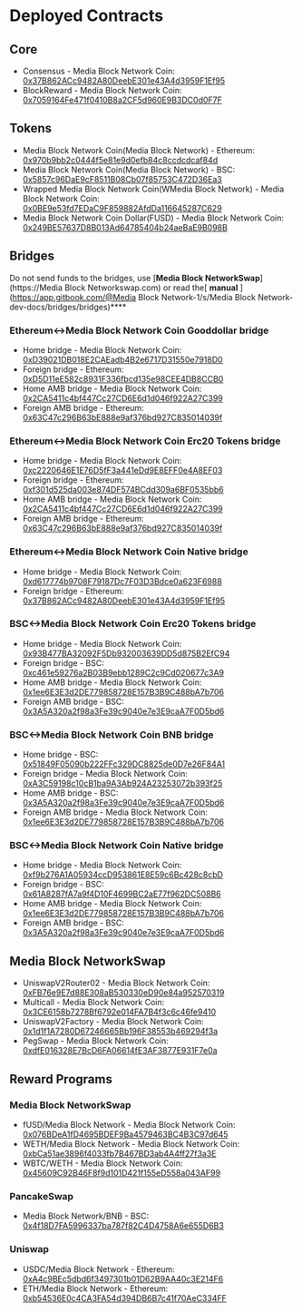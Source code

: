 # Deployed Contracts

## Core

* Consensus - Media Block Network Coin: [0x37B862ACc9482A80DeebE301e43A4d3959F1Ef95](https://MBCscan.com/address/0x37B862ACc9482A80DeebE301e43A4d3959F1Ef95) 
* BlockReward - Media Block Network Coin: [0x7059164Fe471f0410B8a2CF5d960E9B3DC0d0F7F](https://MBCscan.com/address/0x7059164Fe471f0410B8a2CF5d960E9B3DC0d0F7F)

## Tokens

* Media Block Network Coin\(Media Block Network\) - Ethereum: [0x970b9bb2c0444f5e81e9d0efb84c8ccdcdcaf84d](https://etherscan.io/token/0x970b9bb2c0444f5e81e9d0efb84c8ccdcdcaf84d)
* Media Block Network Coin\(Media Block Network\) - BSC: [0x5857c96DaE9cF8511B08Cb07f85753C472D36Ea3](https://bscscan.com/token/0x5857c96dae9cf8511b08cb07f85753c472d36ea3)
* Wrapped Media Block Network Coin\(WMedia Block Network\) - Media Block Network Coin: [0x0BE9e53fd7EDaC9F859882AfdDa116645287C629](https://MBCscan.com/address/0x0BE9e53fd7EDaC9F859882AfdDa116645287C629)
* Media Block Network Coin Dollar\(FUSD\) - Media Block Network Coin: [0x249BE57637D8B013Ad64785404b24aeBaE9B098B](https://MBCscan.com/address/0x249BE57637D8B013Ad64785404b24aeBaE9B098B)

## Bridges

Do not send funds to the bridges, use [**Media Block NetworkSwap**](https://Media Block Networkswap.com) or read the[ **manual** ](https://app.gitbook.com/@Media Block Network-1/s/Media Block Network-dev-docs/bridges/bridges)\*\*\*\*

### Ethereum&lt;-&gt;Media Block Network Coin Gooddollar bridge

* Home bridge - Media Block Network Coin: [0xD39021DB018E2CAEadb4B2e6717D31550e7918D0](https://MBCscan.com/address/0xD39021DB018E2CAEadb4B2e6717D31550e7918D0/transactions)
* Foreign bridge - Ethereum: [0xD5D11eE582c8931F336fbcd135e98CEE4DB8CCB0](https://etherscan.io/address/0xD5D11eE582c8931F336fbcd135e98CEE4DB8CCB0)
* Home AMB bridge - Media Block Network Coin: [0x2CA5411c4bf447Cc27CD6E6d1d046f922A27C399](https://MBCscan.com/address/0x2CA5411c4bf447Cc27CD6E6d1d046f922A27C399/transactions)
* Foreign AMB bridge - Ethereum: [0x63C47c296B63bE888e9af376bd927C835014039f](https://etherscan.io/address/0x63C47c296B63bE888e9af376bd927C835014039f)

### Ethereum&lt;-&gt;Media Block Network Coin Erc20 Tokens bridge

* Home bridge - Media Block Network Coin: [0xc2220646E1E76D5fF3a441eDd9E8EFF0e4A8EF03](https://MBCscan.com/address/0xc2220646E1E76D5fF3a441eDd9E8EFF0e4A8EF03)
* Foreign bridge - Ethereum: [0xf301d525da003e874DF574BCdd309a6BF0535bb6](https://etherscan.io/address/0xf301d525da003e874DF574BCdd309a6BF0535bb6)
* Home AMB bridge - Media Block Network Coin: [0x2CA5411c4bf447Cc27CD6E6d1d046f922A27C399](https://MBCscan.com/address/0x2CA5411c4bf447Cc27CD6E6d1d046f922A27C399/transactions)
* Foreign AMB bridge - Ethereum: [0x63C47c296B63bE888e9af376bd927C835014039f](https://etherscan.io/address/0x63C47c296B63bE888e9af376bd927C835014039f)

### Ethereum&lt;-&gt;Media Block Network Coin Native bridge

* Home bridge - Media Block Network Coin: [0xd617774b9708F79187Dc7F03D3Bdce0a623F6988](https://MBCscan.com/address/0xd617774b9708F79187Dc7F03D3Bdce0a623F6988/transactions)
* Foreign bridge - Ethereum: [0x37B862ACc9482A80DeebE301e43A4d3959F1Ef95](https://etherscan.io/address/0x37B862ACc9482A80DeebE301e43A4d3959F1Ef95)

### BSC&lt;-&gt;Media Block Network Coin Erc20 Tokens bridge

* Home bridge - Media Block Network Coin: [0x93B477BA32092F5Db932003639DD5d875B2EfC94](https://MBCscan.com/address/0x93B477BA32092F5Db932003639DD5d875B2EfC94/transactions)
* Foreign bridge - BSC: [0xc461e59276a2B03B9ebb1289C2c9Cd020677c3A9](https://bscscan.com/address/0xc461e59276a2B03B9ebb1289C2c9Cd020677c3A9)
* Home AMB bridge - Media Block Network Coin: [0x1ee6E3E3d2DE779858728E157B3B9C488bA7b706](https://MBCscan.com/address/0x1ee6E3E3d2DE779858728E157B3B9C488bA7b706/transactions)
* Foreign AMB bridge - BSC: [0x3A5A320a2f98a3Fe39c9040e7e3E9caA7F0D5bd6](https://bscscan.com/address/0x3A5A320a2f98a3Fe39c9040e7e3E9caA7F0D5bd6)

### BSC&lt;-&gt;Media Block Network Coin BNB bridge

* Home bridge - BSC: [0x51849F05090b222FFc329DC8825de0D7e26F84A1](https://bscscan.com/address/0x51849F05090b222FFc329DC8825de0D7e26F84A1)
* Foreign bridge - Media Block Network Coin: [0xA3C59198c10cB1ba9A3Ab924A23253072b393f25](https://MBCscan.com/address/0xA3C59198c10cB1ba9A3Ab924A23253072b393f25)
* Home AMB bridge - BSC: [0x3A5A320a2f98a3Fe39c9040e7e3E9caA7F0D5bd6](https://bscscan.com/address/0x3A5A320a2f98a3Fe39c9040e7e3E9caA7F0D5bd6)
* Foreign AMB bridge - Media Block Network Coin: [0x1ee6E3E3d2DE779858728E157B3B9C488bA7b706](https://MBCscan.com/address/0x1ee6E3E3d2DE779858728E157B3B9C488bA7b706)

### BSC&lt;-&gt;Media Block Network Coin Native bridge

* Home bridge - Media Block Network Coin: [0xf9b276A1A05934ccD953861E8E59c6Bc428c8cbD](https://MBCscan.com/address/0xf9b276A1A05934ccD953861E8E59c6Bc428c8cbD/transactions)
* Foreign bridge - BSC: [0x61A8287fA7a9f4D10F4699BC2aE77f962DC508B6](https://bscscan.com/address/0x61A8287fA7a9f4D10F4699BC2aE77f962DC508B6)
* Home AMB bridge - Media Block Network Coin: [0x1ee6E3E3d2DE779858728E157B3B9C488bA7b706](https://MBCscan.com/address/0x1ee6E3E3d2DE779858728E157B3B9C488bA7b706)
* Foreign AMB bridge - BSC: [0x3A5A320a2f98a3Fe39c9040e7e3E9caA7F0D5bd6](https://bscscan.com/address/0x3A5A320a2f98a3Fe39c9040e7e3E9caA7F0D5bd6)

## Media Block NetworkSwap

* UniswapV2Router02 - Media Block Network Coin: [0xFB76e9E7d88E308aB530330eD90e84a952570319](https://MBCscan.com/address/0xFB76e9E7d88E308aB530330eD90e84a952570319)
* Multicall - Media Block Network Coin: [0x3CE6158b7278Bf6792e014FA7B4f3c6c46fe9410](https://MBCscan.com/address/0x3CE6158b7278Bf6792e014FA7B4f3c6c46fe9410)
* UniswapV2Factory - Media Block Network Coin: [0x1d1f1A7280D67246665Bb196F38553b469294f3a](https://MBCscan.com/address/0x1d1f1A7280D67246665Bb196F38553b469294f3a)
* PegSwap - Media Block Network Coin: [0xdfE016328E7BcD6FA06614fE3AF3877E931F7e0a](https://MBCscan.com/address/0xdfE016328E7BcD6FA06614fE3AF3877E931F7e0a)

## Reward Programs

### Media Block NetworkSwap

* fUSD/Media Block Network - Media Block Network Coin: [0x076BDeA1fD4695BDEF9Ba4579463BC4B3C97d645](https://MBCscan.com/address/0x076BDeA1fD4695BDEF9Ba4579463BC4B3C97d645)
* WETH/Media Block Network - Media Block Network Coin: [0xbCa51ae3896f4033fb7B467BD3ab4A4ff27f3a3E](https://MBCscan.com/address/0xbCa51ae3896f4033fb7B467BD3ab4A4ff27f3a3E)
* WBTC/WETH - Media Block Network Coin: [0x45609C92B46F8f9d101D421f155eD558a043AF99](https://MBCscan.com/address/0x45609C92B46F8f9d101D421f155eD558a043AF99)

### PancakeSwap

* Media Block Network/BNB - BSC: [0x4f18D7FA5996337ba787f82C4D4758A6e655D6B3](https://bscscan.com/address/0x4f18D7FA5996337ba787f82C4D4758A6e655D6B3)

### Uniswap

* USDC/Media Block Network - Ethereum: [0xA4c9BEc5dbd6f3497301b01D62B9AA40c3E214F6](https://etherscan.io/address/0xA4c9BEc5dbd6f3497301b01D62B9AA40c3E214F6)
* ETH/Media Block Network - Ethereum: [0xb54536E0c4CA3FA54d394DB6B7c41f70AeC334FF](https://etherscan.io/address/0xb54536E0c4CA3FA54d394DB6B7c41f70AeC334FF)





